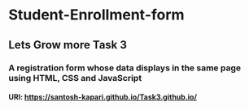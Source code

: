 # Student-Enrollment-form

## Lets Grow more Task 3

### A registration form whose data displays in the same page using HTML, CSS and JavaScript

#### URl: https://santosh-kapari.github.io/Task3.github.io/
